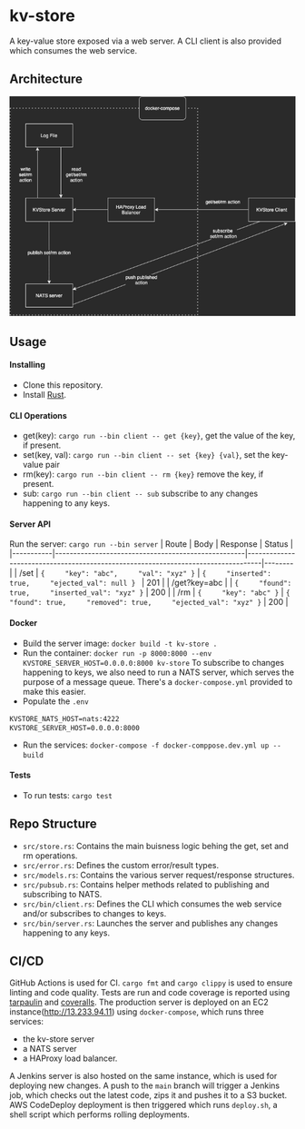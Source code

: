 # kv-store

A key-value store exposed via a web server. A CLI client is also provided which consumes the web service.

## Architecture
<img src="https://raw.githubusercontent.com/aryan9600/kv-store/main/kv-store-arch.png" alt="KV Store Architecture"/>

## Usage

#### Installing
* Clone this repository.
* Install [Rust](https://www.rust-lang.org/).

#### CLI Operations
* get(key): `cargo run --bin client -- get {key}`, get the value of the key, if present.
* set(key, val): `cargo run --bin client -- set {key} {val}`, set the key-value pair
* rm(key): `cargo run --bin client -- rm {key}` remove the key, if present.
* sub: `cargo run --bin client -- sub` subscribe to any changes happening to any keys.

#### Server API
Run the server: `cargo run --bin server`
| Route     | Body                                               | Response                                                                         | Status |
|-----------|----------------------------------------------------|----------------------------------------------------------------------------------|--------|
| /set      | ```{     "key": "abc",     "val": "xyz" }``` | ```{     "inserted": true,     "ejected_val": null } ```                    | 201    |
| /get?key=abc |                                                    | ```{     "found": true,     "inserted_val": "xyz" }```                     | 200    |
| /rm       | ```{     "key": "abc" }```                   | ```{     "found": true,     "removed": true,     "ejected_val": "xyz" }``` | 200    |

#### Docker
* Build the server image: `docker build -t kv-store .`
* Run the container: `docker run -p 8000:8000 --env KVSTORE_SERVER_HOST=0.0.0.0:8000 kv-store`
To subscribe to changes happening to keys, we also need to run a NATS server, which serves the purpose of a message queue. There's a `docker-compose.yml` provided to make this easier.
* Populate the `.env`
```
KVSTORE_NATS_HOST=nats:4222
KVSTORE_SERVER_HOST=0.0.0.0:8000
```
* Run the services: `docker-compose -f docker-comppose.dev.yml up --build`

#### Tests
* To run tests: `cargo test`


## Repo Structure
* `src/store.rs`: Contains the main buisness logic behing the get, set and rm operations.
* `src/error.rs`: Defines the custom error/result types.
* `src/models.rs`: Contains the various server request/response structures.
* `src/pubsub.rs`: Contains helper methods related to publishing and subscribing to NATS.
* `src/bin/client.rs`: Defines the CLI which consumes the web service and/or subscribes to changes to keys.
* `src/bin/server.rs`: Launches the server and publishes any changes happening to any keys.


## CI/CD
GitHub Actions is used for CI. `cargo fmt` and `cargo clippy` is used to ensure linting and code quality. Tests are run and code coverage is reported using [tarpaulin](https://github.com/xd009642/tarpaulin) and [coveralls](https://coveralls.io). The production server is deployed on an EC2 instance(http://13.233.94.11) using `docker-compose`, which runs three services:
* the kv-store server
* a NATS server 
* a HAProxy load balancer.

A Jenkins server is also hosted on the same instance, which is used for deploying new changes. A push to the `main` branch will trigger a Jenkins job, which checks out the latest code, zips it and pushes it to a S3 bucket. AWS CodeDeploy deployment is then triggered which runs `deploy.sh`, a shell script which performs rolling deployments.
